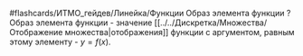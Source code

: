 #flashcards/ИТМО_гейдев/Линейка/Функции
Образ элемента функции
?
Образ элемента функции - значение [[../../Дискретка/Множества/Отображение множества|отображения]] функции с аргументом, равным этому элементу - $y = f(x)$.
